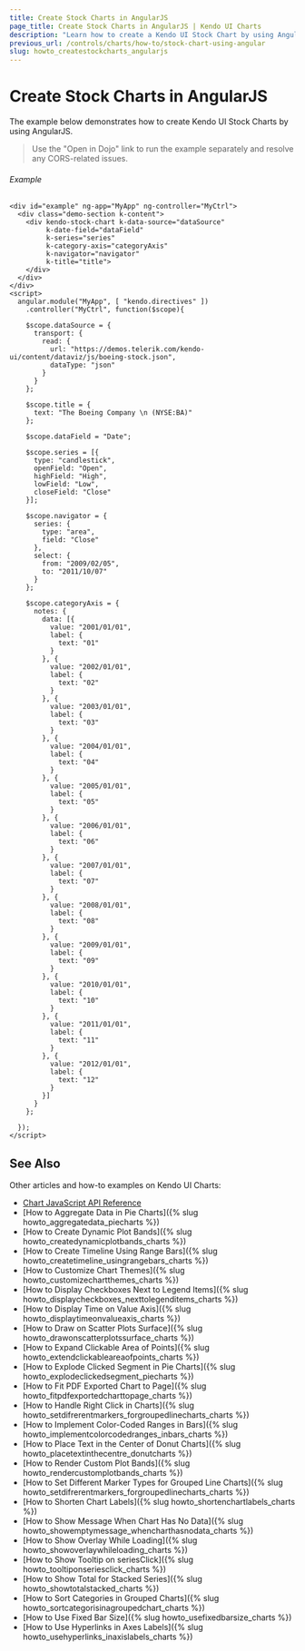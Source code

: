 ```yaml
---
title: Create Stock Charts in AngularJS
page_title: Create Stock Charts in AngularJS | Kendo UI Charts
description: "Learn how to create a Kendo UI Stock Chart by using AngularJS."
previous_url: /controls/charts/how-to/stock-chart-using-angular
slug: howto_createstockcharts_angularjs
---
```


# Create Stock Charts in AngularJS

The example below demonstrates how to create Kendo UI Stock Charts by using AngularJS.

> Use the "Open in Dojo" link to run the example separately and resolve any CORS-related issues.

###### Example

```dojo
<div id="example" ng-app="MyApp" ng-controller="MyCtrl">
  <div class="demo-section k-content">
    <div kendo-stock-chart k-data-source="dataSource"       
         k-date-field="dataField"
         k-series="series"
         k-category-axis="categoryAxis"
         k-navigator="navigator"
         k-title="title">
    </div>
  </div>
</div>
<script>
  angular.module("MyApp", [ "kendo.directives" ])
    .controller("MyCtrl", function($scope){

    $scope.dataSource = {
      transport: {
        read: {
          url: "https://demos.telerik.com/kendo-ui/content/dataviz/js/boeing-stock.json",
          dataType: "json"
        }
      }
    };

    $scope.title = {
      text: "The Boeing Company \n (NYSE:BA)"
    };

    $scope.dataField = "Date";

    $scope.series = [{
      type: "candlestick",
      openField: "Open",
      highField: "High",
      lowField: "Low",
      closeField: "Close"
    }];

    $scope.navigator = {
      series: {
        type: "area",
        field: "Close"
      },
      select: {
        from: "2009/02/05",
        to: "2011/10/07"
      }
    };

    $scope.categoryAxis = {
      notes: {
        data: [{
          value: "2001/01/01",
          label: {
            text: "01"
          }
        }, {
          value: "2002/01/01",
          label: {
            text: "02"
          }
        }, {
          value: "2003/01/01",
          label: {
            text: "03"
          }
        }, {
          value: "2004/01/01",
          label: {
            text: "04"
          }
        }, {
          value: "2005/01/01",
          label: {
            text: "05"
          }
        }, {
          value: "2006/01/01",
          label: {
            text: "06"
          }
        }, {
          value: "2007/01/01",
          label: {
            text: "07"
          }
        }, {
          value: "2008/01/01",
          label: {
            text: "08"
          }
        }, {
          value: "2009/01/01",
          label: {
            text: "09"
          }
        }, {
          value: "2010/01/01",
          label: {
            text: "10"
          }
        }, {
          value: "2011/01/01",
          label: {
            text: "11"
          }
        }, {
          value: "2012/01/01",
          label: {
            text: "12"
          }
        }]
      }
    };

  });
</script>
```

## See Also

Other articles and how-to examples on Kendo UI Charts:

* [Chart JavaScript API Reference](/api/javascript/dataviz/ui/chart)
* [How to Aggregate Data in Pie Charts]({% slug howto_aggregatedata_piecharts %})
* [How to Create Dynamic Plot Bands]({% slug howto_createdynamicplotbands_charts %})
* [How to Create Timeline Using Range Bars]({% slug howto_createtimeline_usingrangebars_charts %})
* [How to Customize Chart Themes]({% slug howto_customizechartthemes_charts %})
* [How to Display Checkboxes Next to Legend Items]({% slug howto_displaycheckboxes_nexttolegenditems_charts %})
* [How to Display Time on Value Axis]({% slug howto_displaytimeonvalueaxis_charts %})
* [How to Draw on Scatter Plots Surface]({% slug howto_drawonscatterplotssurface_charts %})
* [How to Expand Clickable Area of Points]({% slug howto_extendclickableareaofpoints_charts %})
* [How to Explode Clicked Segment in Pie Charts]({% slug howto_explodeclickedsegment_piecharts %})
* [How to Fit PDF Exported Chart to Page]({% slug howto_fitpdfexportedcharttopage_charts %})
* [How to Handle Right Click in Charts]({% slug howto_setdifrerentmarkers_forgroupedlinecharts_charts %})
* [How to Implement Color-Coded Ranges in Bars]({% slug howto_implementcolorcodedranges_inbars_charts %})
* [How to Place Text in the Center of Donut Charts]({% slug howto_placetextinthecentre_donutcharts %})
* [How to Render Custom Plot Bands]({% slug howto_rendercustomplotbands_charts %})
* [How to Set Different Marker Types for Grouped Line Charts]({% slug howto_setdifrerentmarkers_forgroupedlinecharts_charts %})
* [How to Shorten Chart Labels]({% slug howto_shortenchartlabels_charts %})
* [How to Show Message When Chart Has No Data]({% slug howto_showemptymessage_whencharthasnodata_charts %})
* [How to Show Overlay While Loading]({% slug howto_showoverlaywhileloading_charts %})
* [How to Show Tooltip on seriesClick]({% slug howto_tooltiponseriesclick_charts %})
* [How to Show Total for Stacked Series]({% slug howto_showtotalstacked_charts %})
* [How to Sort Categories in Grouped Charts]({% slug howto_sortcategorisinagroupedchart_charts %})
* [How to Use Fixed Bar Size]({% slug howto_usefixedbarsize_charts %})
* [How to Use Hyperlinks in Axes Labels]({% slug howto_usehyperlinks_inaxislabels_charts %})
